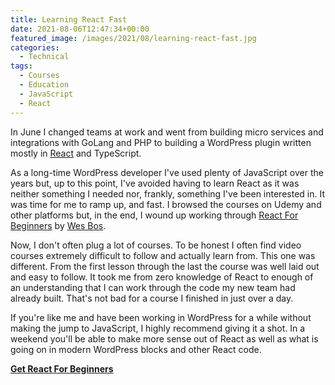 ```yaml
---
title: Learning React Fast
date: 2021-08-06T12:47:34+00:00
featured_image: /images/2021/08/learning-react-fast.jpg
categories:
  - Technical
tags:
  - Courses
  - Education
  - JavaScript
  - React
---
```


In June I changed teams at work and went from building micro services and integrations with GoLang and PHP to building a WordPress plugin written mostly in [React][1] and TypeScript.

As a long-time WordPress developer I've used plenty of JavaScript over the years but, up to this point, I've avoided having to learn React as it was neither something I needed nor, frankly, something I've been interested in. It was time for me to ramp up, and fast.
I browsed the courses on Udemy and other platforms but, in the end, I wound up working through [React For Beginners][2] by [Wes Bos][3].

Now, I don't often plug a lot of courses. To be honest I often find video courses extremely difficult to follow and actually learn from. This one was different. From the first lesson through the last the course was well laid out and easy to follow. It took me from zero knowledge of React to enough of an understanding that I can work through the code my new team had already built. That's not bad for a course I finished in just over a day.

If you're like me and have been working in WordPress for a while without making the jump to JavaScript, I highly recommend giving it a shot. In a weekend you'll be able to make more sense out of React as well as what is going on in modern WordPress blocks and other React code.

**[Get React For Beginners][2]**

 [1]: https://reactjs.org
 [2]: https://reactforbeginners.com
 [3]: https://wesbos.com